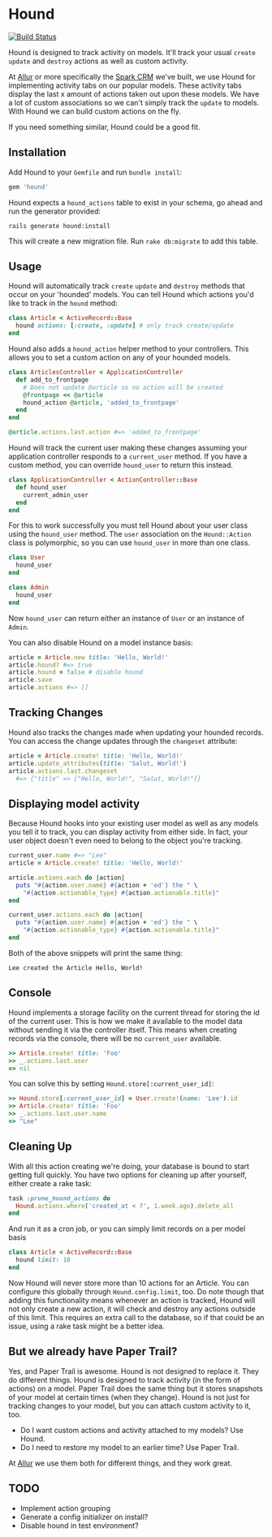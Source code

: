 # Hound

[![Build Status](https://travis-ci.org/injekt/hound.png?branch=master)](https://travis-ci.org/injekt/hound)

Hound is designed to track activity on models. It'll track your usual
`create` `update` and `destroy` actions as well as custom activity.

At [Allur](https://www.allur.com) or more specifically the
[Spark CRM](http://allurspark.com) we've built, we use Hound for implementing
activity tabs on our popular models. These activity tabs display
the last x amount of actions taken out upon these models. We have a lot
of custom associations so we can't simply track the `update` to models.
With Hound we can build custom actions on the fly.

If you need something similar, Hound could be a good fit.

## Installation

Add Hound to your `Gemfile` and run `bundle install`:

```ruby
gem 'hound'
```

Hound expects a `hound_actions` table to exist in your schema, go ahead
and run the generator provided:

```
rails generate hound:install
```

This will create a new migration file. Run `rake db:migrate` to add
this table.

## Usage

Hound will automatically track `create` `update` and `destroy` methods that
occur on your 'hounded' models. You can tell Hound which actions you'd like
to track in the `hound` method:

```ruby
class Article < ActiveRecord::Base
  hound actions: [:create, :update] # only track create/update
end
```

Hound also adds a `hound_action` helper method to your controllers. This
allows you to set a custom action on any of your hounded models.

```ruby
class ArticlesController < ApplicationController
  def add_to_frontpage
    # Does not update @article so no action will be created
    @frontpage << @article
    hound_action @article, 'added_to_frontpage'
  end
end

@article.actions.last.action #=> 'added_to_frontpage'
```

Hound will track the current user making these changes assuming your
application controller responds to a `current_user` method. If you have a
custom method, you can override `hound_user` to return this instead.

```ruby
class ApplicationController < ActionController::Base
  def hound_user
    current_admin_user
  end
end
```

For this to work successfully you must tell Hound about your user class
using the `hound_user` method. The `user` association on the `Hound::Action`
class is polymorphic, so you can use `hound_user` in more than one class.

```ruby
class User
  hound_user
end

class Admin
  hound_user
end
```

Now `hound_user` can return either an instance of `User` or an instance of
`Admin`.

You can also disable Hound on a model instance basis:

```ruby
article = Article.new title: 'Hello, World!'
article.hound? #=> true
article.hound = false # disable hound
article.save
article.actions #=> []
```

## Tracking Changes

Hound also tracks the changes made when updating your hounded records. You
can access the change updates through the `changeset` attribute:

```ruby
article = Article.create! title: 'Hello, World!'
article.update_attributes(title: 'Salut, World!')
article.actions.last.changeset
  #=> {"title" => ["Hello, World!", "Salut, World!"]}
```

## Displaying model activity

Because Hound hooks into your existing user model as well as any models
you tell it to track, you can display activity from either side. In fact,
your user object doesn't even need to belong to the object you're tracking.

```ruby
current_user.name #=> "Lee"
article = Article.create! title: 'Hello, World!'

article.actions.each do |action|
  puts "#{action.user.name} #{action + 'ed'} the " \
    "#{action.actionable_type} #{action.actionable.title}"
end

current_user.actions.each do |action|
  puts "#{action.user.name} #{action + 'ed'} the " \
    "#{action.actionable_type} #{action.actionable.title}"
end
```

Both of the above snippets will print the same thing:

```
Lee created the Article Hello, World!
```

## Console

Hound implements a storage facility on the current thread for storing
the id of the current user. This is how we make it available to the model
data without sending it via the controller itself. This means when
creating records via the console, there will be no `current_user` available.

```ruby
>> Article.create! title: 'Foo'
>> _.actions.last.user
=> nil
```

You can solve this by setting `Hound.store[:current_user_id]`:

```ruby
>> Hound.store[:current_user_id] = User.create!(name: 'Lee').id
>> Article.create! title: 'Foo'
>> _.actions.last.user.name
=> "Lee"
```

## Cleaning Up

With all this action creating we're doing, your database is bound to start
getting full quickly. You have two options for cleaning up after yourself,
either create a rake task:

```ruby
task :prune_hound_actions do
  Hound.actions.where('created_at < ?', 1.week.ago).delete_all
end
```

And run it as a cron job, or you can simply limit records on a per model basis

```ruby
class Article < ActiveRecord::Base
  hound limit: 10
end
```

Now Hound will never store more than 10 actions for an Article. You can
configure this globally through `Hound.config.limit`, too. Do note though
that adding this functionality means whenever an action is tracked, Hound
will not only create a new action, it will check and destroy any actions
outside of this limit. This requires an extra call to the database, so if
that could be an issue, using a rake task might be a better idea.

## But we already have Paper Trail?

Yes, and Paper Trail is awesome. Hound is not designed to replace it. They
do different things. Hound is designed to track activity (in the form of
actions) on a model. Paper Trail does the same thing but it stores snapshots
of your model at certain times (when they change). Hound is not just for
tracking changes to your model, but you can attach custom activity to it, too.

* Do I want custom actions and activity attached to my models? Use Hound.
* Do I need to restore my model to an earlier time? Use Paper Trail.

At [Allur](https://www.allur.com) we use them both for different things,
and they work great.

## TODO

* Implement action grouping
* Generate a config initializer on install?
* Disable hound in test environment?